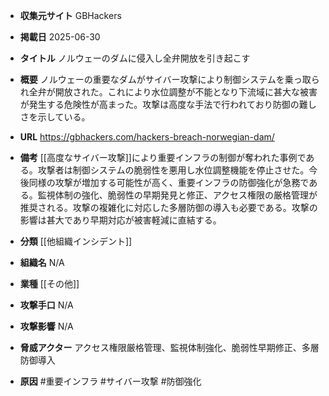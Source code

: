 - **収集元サイト**
GBHackers

- **掲載日**
2025-06-30

- **タイトル**
ノルウェーのダムに侵入し全弁開放を引き起こす

- **概要**
ノルウェーの重要なダムがサイバー攻撃により制御システムを乗っ取られ全弁が開放された。これにより水位調整が不能となり下流域に甚大な被害が発生する危険性が高まった。攻撃は高度な手法で行われており防御の難しさを示している。

- **URL**
https://gbhackers.com/hackers-breach-norwegian-dam/

- **備考**
[[高度なサイバー攻撃]]により重要インフラの制御が奪われた事例である。攻撃者は制御システムの脆弱性を悪用し水位調整機能を停止させた。今後同様の攻撃が増加する可能性が高く、重要インフラの防御強化が急務である。監視体制の強化、脆弱性の早期発見と修正、アクセス権限の厳格管理が推奨される。攻撃の複雑化に対応した多層防御の導入も必要である。攻撃の影響は甚大であり早期対応が被害軽減に直結する。

- **分類**
[[他組織インシデント]]

- **組織名**
N/A

- **業種**
[[その他]]

- **攻撃手口**
N/A

- **攻撃影響**
N/A

- **脅威アクター**
アクセス権限厳格管理、監視体制強化、脆弱性早期修正、多層防御導入

- **原因**
#重要インフラ #サイバー攻撃 #防御強化
